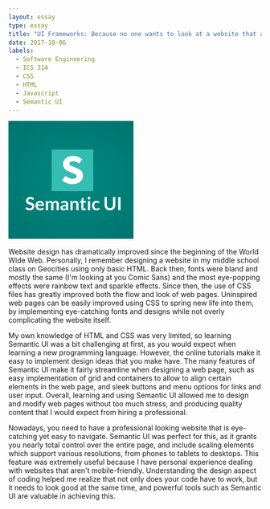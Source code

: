 ```yaml
---
layout: essay
type: essay
title: "UI Frameworks: Because no one wants to look at a website that appears it was designed in the 1990's"
date: 2017-10-06
labels:
  - Software Engineering
  - ICS 314
  - CSS
  - HTML
  - Javascript
  - Semantic UI
---
```


<img class="ui medium right floated image" src="../images/semantic.jpg">

Website design has dramatically improved since the beginning of the World Wide Web. Personally, I remember designing a website in my middle school class on Geocities using only basic HTML. Back then, fonts were bland and mostly the same (I'm looking at you Comic Sans) and the most eye-popping effects were rainbow text and sparkle effects. Since then, the use of CSS files has greatly improved both the flow and look of web pages. Uninspired web pages can be easily improved using CSS to spring new life into them, by implementing eye-catching fonts and designs while not overly complicating the website itself.

My own knowledge of HTML and CSS was very limited, so learning Semantic UI was a bit challenging at first, as you would expect when learning a new programming language. However, the online tutorials make it easy to implement design ideas that you make have. The many features of Semantic UI make it fairly streamline when designing a web page, such as easy implementation of grid and containers to allow to align certain elements in the web page, and sleek buttons and menu options for links and user input. Overall, learning and using Semantic UI allowed me to design and modify web pages without too much stress, and producing quality content that I would expect from hiring a professional.

Nowadays, you need to have a professional looking website that is eye-catching yet easy to navigate. Semantic UI was perfect for this, as it grants you nearly total control over the entire page, and include scaling elements which support various resolutions, from phones to tablets to desktops. This feature was extremely useful because I have personal experience dealing with websites that aren't mobile-friendly. Understanding the design aspect of coding helped me realize that not only does your code have to work, but it needs to look good at the same time, and powerful tools such as Semantic UI are valuable in achieving this.
